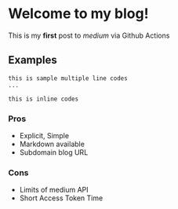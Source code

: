 # Welcome to my blog!

This is my **first** post to *medium* via Github Actions

## Examples

```
this is sample multiple line codes
...
```

`this is inline codes`

### Pros

- Explicit, Simple
- Markdown available
- Subdomain blog URL

### Cons

- Limits of medium API
- Short Access Token Time
